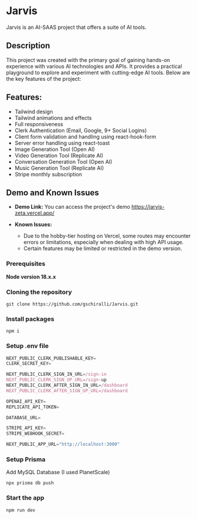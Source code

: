 # Jarvis
Jarvis is an AI-SAAS project that offers a suite of AI tools.

## Description
This project was created with the primary goal of gaining hands-on experience with various AI technologies and APIs. It provides a practical playground to explore and experiment with cutting-edge AI tools. Below are the key features of the project:

## Features:
- Tailwind design
- Tailwind animations and effects
- Full responsiveness
- Clerk Authentication (Email, Google, 9+ Social Logins)
- Client form validation and handling using react-hook-form
- Server error handling using react-toast
- Image Generation Tool (Open AI)
- Video Generation Tool (Replicate AI)
- Conversation Generation Tool (Open AI)
- Music Generation Tool (Replicate AI)
- Stripe monthly subscription
## Demo and Known Issues

- **Demo Link:** You can access the project's demo https://jarvis-zeta.vercel.app/

- **Known Issues:**
  - Due to the hobby-tier hosting on Vercel, some routes may encounter errors or limitations, especially when dealing with high API usage.
  - Certain features may be limited or restricted in the demo version.
  
### Prerequisites

**Node version 18.x.x**

### Cloning the repository

```shell
git clone https://github.com/gschiralli/Jarvis.git
```

### Install packages

```shell
npm i
```

### Setup .env file


```js
NEXT_PUBLIC_CLERK_PUBLISHABLE_KEY=
CLERK_SECRET_KEY=

NEXT_PUBLIC_CLERK_SIGN_IN_URL=/sign-in
NEXT_PUBLIC_CLERK_SIGN_UP_URL=/sign-up
NEXT_PUBLIC_CLERK_AFTER_SIGN_IN_URL=/dashboard
NEXT_PUBLIC_CLERK_AFTER_SIGN_UP_URL=/dashboard

OPENAI_API_KEY=
REPLICATE_API_TOKEN=

DATABASE_URL=

STRIPE_API_KEY=
STRIPE_WEBHOOK_SECRET=

NEXT_PUBLIC_APP_URL="http://localhost:3000"
```

### Setup Prisma

Add MySQL Database (I used PlanetScale)

```shell
npx prisma db push

```

### Start the app

```shell
npm run dev
```
